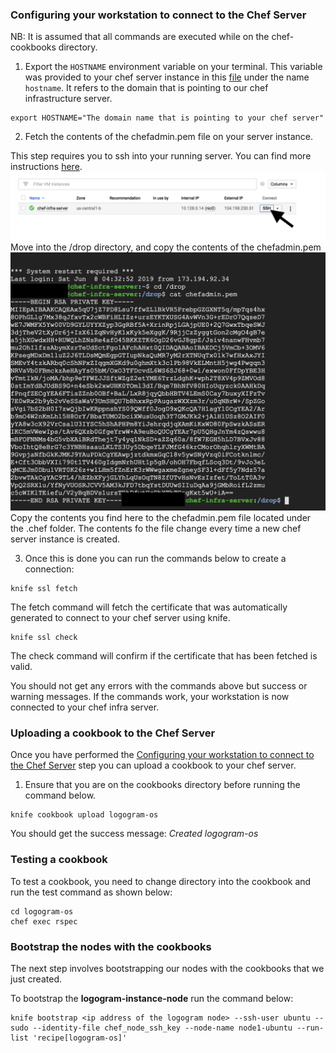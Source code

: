 ### Configuring your workstation to connect to the Chef Server


NB: It is assumed that all commands are executed while on the chef-cookbooks directory.
1. Export the `HOSTNAME` environment variable on your terminal. This variable was provided to your chef server instance in this [file](../chef-infrastructure/terraform.tfvars) under the name `hostname`. It refers to the domain that is pointing to our chef infrastructure server.

```
export HOSTNAME="The domain name that is pointing to your chef server"
```

2. Fetch the contents of the chefadmin.pem file on your server instance.

This step requires you to ssh into your running server. You can find more instructions [here](https://cloud.google.com/compute/docs/instances/connecting-to-instance).
![SSH-into-instance](../../../docs/ssh-into-instance.png)
Move into the /drop directory, and copy the contents of the chefadmin.pem
![Get-Chefadmine-PEM-file](../../../docs/get-chefadmin-pem-file.png)
Copy the contents you find here to the chefadmin.pem file located under the .chef folder.
The contents fo the file change every time a new chef server instance is created.

3. Once this is done you can run the commands below to create a connection:

```
knife ssl fetch
```
The fetch command will fetch the certificate that was automatically generated to connect to your chef server using knife.

```
knife ssl check
```
The check command will confirm if the certificate that has been fetched is valid.

You should not get any errors with the commands above but success or warning messages.
If the commands work, your workstation is now connected to your chef infra server.


### Uploading a cookbook to the Chef Server

Once you have performed the [Configuring your workstation to connect to the Chef Server](#configuring-your-workstation-to-connect-to-the-Chef-Server) step you can upload a cookbook to your chef server.

1. Ensure that you are on the cookbooks directory before running the command below.

```
knife cookbook upload logogram-os
```
You should get the success message: *Created logogram-os*

### Testing a cookbook

To test a cookbook, you need to change directory into the cookbook and run the test command as shown below:

```
cd logogram-os
chef exec rspec
```

### Bootstrap the nodes with the cookbooks

The next step involves bootstrapping our nodes with the cookbooks that we just created. 

To bootstrap the **logogram-instance-node** run the command below:

```
knife bootstrap <ip address of the logogram node> --ssh-user ubuntu --sudo --identity-file chef_node_ssh_key --node-name node1-ubuntu --run-list 'recipe[logogram-os]'
```